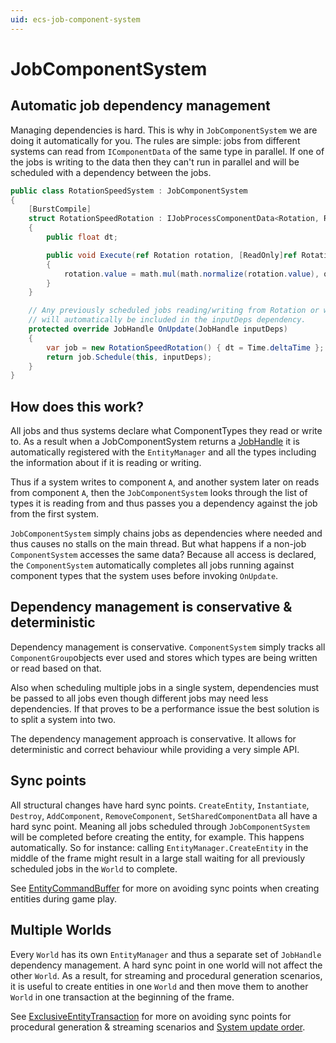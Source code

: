```yaml
---
uid: ecs-job-component-system
---
```

# JobComponentSystem

## Automatic job dependency management 

Managing dependencies is hard. This is why in `JobComponentSystem` we are doing it automatically for you. The rules are simple: jobs from different systems can read from `IComponentData` of the same type in parallel. If one of the jobs is writing to the data then they can't run in parallel and will be scheduled with a dependency between the jobs.

```cs
public class RotationSpeedSystem : JobComponentSystem
{
    [BurstCompile]
    struct RotationSpeedRotation : IJobProcessComponentData<Rotation, RotationSpeed>
    {
        public float dt;

        public void Execute(ref Rotation rotation, [ReadOnly]ref RotationSpeed speed)
        {
            rotation.value = math.mul(math.normalize(rotation.value), quaternion.axisAngle(math.up(), speed.speed * dt));
        }
    }

    // Any previously scheduled jobs reading/writing from Rotation or writing to RotationSpeed 
    // will automatically be included in the inputDeps dependency.
    protected override JobHandle OnUpdate(JobHandle inputDeps)
    {
        var job = new RotationSpeedRotation() { dt = Time.deltaTime };
        return job.Schedule(this, inputDeps);
    } 
}
```

## How does this work?

All jobs and thus systems declare what ComponentTypes they read or write to. As a result when a JobComponentSystem returns a [JobHandle](https://docs.unity3d.com/ScriptReference/Unity.Jobs.JobHandle.html) it is automatically registered with the `EntityManager` and all the types including the information about if it is reading or writing.

Thus if a system writes to component `A`, and another system later on reads from component `A`, then the `JobComponentSystem` looks through the list of types it is reading from and thus passes you a dependency against the job from the first system.

`JobComponentSystem` simply chains jobs as dependencies where needed and thus causes no stalls on the main thread. But what happens if a non-job `ComponentSystem` accesses the same data? Because all access is declared, the `ComponentSystem` automatically completes all jobs running against component types that the system uses before invoking `OnUpdate`.

## Dependency management is conservative & deterministic

Dependency management is conservative. `ComponentSystem` simply tracks all `ComponentGroup`objects ever used and stores which types are being written or read based on that. 

<!-- TODO non-injection example
(So if you inject an `ComponentDataArray` or use `IJobProcessComponentData` once but skip using it sometimes, then we will create dependencies against all `ComponentGroup` objects that have ever been used by that `ComponentSystem`.)
-->

Also when scheduling multiple jobs in a single system, dependencies must be passed to all jobs even though different jobs may need less dependencies. If that proves to be a performance issue the best solution is to split a system into two.

The dependency management approach is conservative. It allows for deterministic and correct behaviour while providing a very simple API.

## Sync points

All structural changes have hard sync points. `CreateEntity`, `Instantiate`, `Destroy`, `AddComponent`, `RemoveComponent`, `SetSharedComponentData` all have a hard sync point. Meaning all jobs scheduled through `JobComponentSystem` will be completed before creating the entity, for example. This happens automatically. So for instance: calling `EntityManager.CreateEntity` in the middle of the frame might result in a large stall waiting for all previously scheduled jobs in the `World` to complete.

See [EntityCommandBuffer](entity_command_buffer.md) for more on avoiding sync points when creating entities during game play.

## Multiple Worlds

Every `World` has its own `EntityManager` and thus a separate set of `JobHandle` dependency management. A hard sync point in one world will not affect the other `World`. As a result, for streaming and procedural generation scenarios, it is useful to create entities in one `World` and then move them to another `World` in one transaction at the beginning of the frame. 

See [ExclusiveEntityTransaction](exclusive_entity_transaction.md) for more on avoiding sync points for procedural generation & streaming scenarios and [System update order](system_update_order.md).



